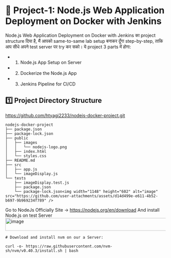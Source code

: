 # 🧪 Project-1: Node.js Web Application Deployment on Docker with Jenkins
Node.js Web Application Deployment on Docker with Jenkins का project structure दिया है, मैं आपको same-to-same lab setup बनाकर दूँगा step-by-step, ताकि आप सीधे अपने test server पर try कर सको।
ये project 3 parts में होगा:
- 1. Node.js App Setup on Server
- 2. Dockerize the Node.js App
-	3. Jenkins Pipeline for CI/CD

## 1️⃣ Project Directory Structure
<https://github.com/htyagi2233/nodejs-docker-project.git> 
```
nodejs-docker-project
├── package.json
├── package-lock.json
├── public
│   ├── images
│   │   └── nodejs-logo.png
│   ├── index.html
│   └── styles.css
├── README.md
├── src
│   ├── app.js
│   └── imageDisplay.js
└── tests
    ├── imageDisplay.test.js
    ├── package.json
    └── package-lock.json<img width="1148" height="602" alt="image" src="https://github.com/user-attachments/assets/d14d499e-e611-4b52-b697-9b969234f789" />
```

Go to NodeJs Officially Site ->  <https://nodejs.org/en/download>
And install Node.js on test Server
<img width="696" height="40" alt="image" src="https://github.com/user-attachments/assets/cee10ee3-cf84-4012-958b-5fef84f32293" />

	# Download and install nvm on our a Server:
```
curl -o- https://raw.githubusercontent.com/nvm-sh/nvm/v0.40.3/install.sh | bash
```



